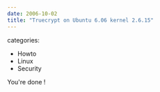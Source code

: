 ```yaml
---
date: 2006-10-02
title: "Truecrypt on Ubuntu 6.06 kernel 2.6.15"
---
```








categories:
- Howto
- Linux
- Security














You're done !

